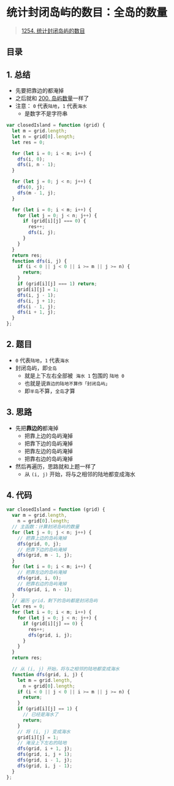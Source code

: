 
# 统计封闭岛屿的数目：全岛的数量


>  [1254. 统计封闭岛屿的数目](https://leetcode.cn/problems/number-of-closed-islands/)


## 目录
<!-- toc -->
 ## 1. 总结 

- 先要把靠边的都淹掉
- 之后就和 [200. 岛屿数量](/post/dPehIUZT.html)一样了
- 注意： `0` 代表`陆地`，`1` 代表`海水`
	- 是数字不是字符串


```javascript
var closedIsland = function (grid) {
  let m = grid.length;
  let n = grid[0].length;
  let res = 0;

  for (let i = 0; i < m; i++) {
    dfs(i, 0);
    dfs(i, n - 1);
  }

  for (let j = 0; j < n; j++) {
    dfs(0, j);
    dfs(m - 1, j);
  }

  for (let i = 0; i < m; i++) {
    for (let j = 0; j < n; j++) {
      if (grid[i][j] === 0) {
        res++;
        dfs(i, j);
      }
    }
  }
  return res;
  function dfs(i, j) {
    if (i < 0 || j < 0 || i >= m || j >= n) {
      return;
    }
    if (grid[i][j] === 1) return;
    grid[i][j] = 1;
    dfs(i, j - 1);
    dfs(i, j + 1);
    dfs(i - 1, j);
    dfs(i + 1, j);
  }
};

```

## 2. 题目

- `0` 代表`陆地`，`1` 代表`海水`
- 封闭岛屿，即`全岛`
	- 就是上下左右全部被  `海水 1` 包围的 `陆地 0`
	- 也就是说`靠边的陆地不算作「封闭岛屿」`
	- 即`半岛`不算，`全岛`才算

## 3. 思路

- 先把**靠边的**都淹掉
	- 把靠上边的岛屿淹掉
	- 把靠下边的岛屿淹掉
	- 把靠左边的岛屿淹掉
	- 把靠右边的岛屿淹掉
- 然后再遍历，思路就和上题一样了
	- 从 `(i, j)` 开始，将与之相邻的陆地都变成海水

## 4. 代码

```javascript hl:6,12,8,14
var closedIsland = function (grid) {
  var m = grid.length,
    n = grid[0].length;
  // 主函数：计算封闭岛屿的数量
  for (let j = 0; j < n; j++) {
    // 把靠上边的岛屿淹掉
    dfs(grid, 0, j);
    // 把靠下边的岛屿淹掉
    dfs(grid, m - 1, j);
  }
  for (let i = 0; i < m; i++) {
    // 把靠左边的岛屿淹掉
    dfs(grid, i, 0);
    // 把靠右边的岛屿淹掉
    dfs(grid, i, n - 1);
  }
  // 遍历 grid，剩下的岛屿都是封闭岛屿
  let res = 0;
  for (let i = 0; i < m; i++) {
    for (let j = 0; j < n; j++) {
      if (grid[i][j] == 0) {
        res++;
        dfs(grid, i, j);
      }
    }
  }
  return res;

  // 从 (i, j) 开始，将与之相邻的陆地都变成海水
  function dfs(grid, i, j) {
    let m = grid.length,
      n = grid[0].length;
    if (i < 0 || j < 0 || i >= m || j >= n) {
      return;
    }
    if (grid[i][j] == 1) {
      // 已经是海水了
      return;
    }
    // 将 (i, j) 变成海水
    grid[i][j] = 1;
    // 淹没上下左右的陆地
    dfs(grid, i + 1, j);
    dfs(grid, i, j + 1);
    dfs(grid, i - 1, j);
    dfs(grid, i, j - 1);
  }
};

```
